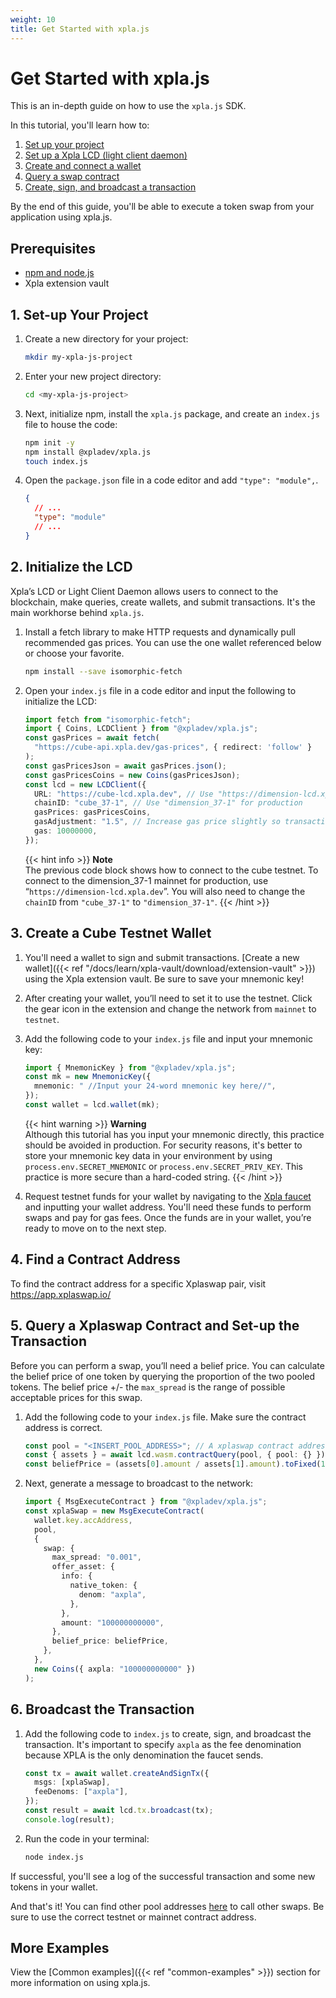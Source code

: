 ```yaml
---
weight: 10
title: Get Started with xpla.js
---
```


# Get Started with xpla.js

This is an in-depth guide on how to use the `xpla.js` SDK.

In this tutorial, you'll learn how to:

1. [Set up your project](#1-set-up-your-project)
2. [Set up a Xpla LCD (light client daemon)](#2-initialize-the-lcd)
3. [Create and connect a wallet](#3-create-a-cube-testnet-wallet)
4. [Query a swap contract](#5-query-a-xplaswap-contract-and-set-up-the-transaction)
5. [Create, sign, and broadcast a transaction](#6-broadcast-the-transaction)

By the end of this guide, you'll be able to execute a token swap from your application using xpla.js.

## Prerequisites

- [npm and node.js](https://docs.npmjs.com/downloading-and-installing-node-js-and-npm)
- Xpla extension vault

## 1. Set-up Your Project

1. Create a new directory for your project:

   ```sh
   mkdir my-xpla-js-project

   ```

2. Enter your new project directory:

   ```sh
   cd <my-xpla-js-project>
   ```

3. Next, initialize npm, install the `xpla.js` package, and create an `index.js` file to house the code:

   ```sh
   npm init -y
   npm install @xpladev/xpla.js
   touch index.js
   ```

4. Open the `package.json` file in a code editor and add `"type": "module",`.

   ```json
   {
     // ...
     "type": "module"
     // ...
   }
   ```

## 2. Initialize the LCD

Xpla’s LCD or Light Client Daemon allows users to connect to the blockchain, make queries, create wallets, and submit transactions. It's the main workhorse behind `xpla.js`.

1. Install a fetch library to make HTTP requests and dynamically pull recommended gas prices. You can use the one wallet referenced below or choose your favorite.

   ```sh
   npm install --save isomorphic-fetch
   ```

2. Open your `index.js` file in a code editor and input the following to initialize the LCD:

   ```ts
   import fetch from "isomorphic-fetch";
   import { Coins, LCDClient } from "@xpladev/xpla.js";
   const gasPrices = await fetch(
     "https://cube-api.xpla.dev/gas-prices", { redirect: 'follow' }
   );
   const gasPricesJson = await gasPrices.json();
   const gasPricesCoins = new Coins(gasPricesJson);
   const lcd = new LCDClient({
     URL: "https://cube-lcd.xpla.dev", // Use "https://dimension-lcd.xpla.dev" for prod
     chainID: "cube_37-1", // Use "dimension_37-1" for production
     gasPrices: gasPricesCoins,
     gasAdjustment: "1.5", // Increase gas price slightly so transactions go through smoothly.
     gas: 10000000,
   });
   ```

   {{< hint info >}}
   **Note**  
   The previous code block shows how to connect to the cube testnet. To connect to the dimension_37-1 mainnet for production, use “`https://dimension-lcd.xpla.dev`”.
   You will also need to change the `chainID` from `"cube_37-1"` to `"dimension_37-1"`.
   {{< /hint >}}

## 3. Create a Cube Testnet Wallet

1. You'll need a wallet to sign and submit transactions. [Create a new wallet]({{< ref "/docs/learn/xpla-vault/download/extension-vault" >}}) using the Xpla extension vault. Be sure to save your mnemonic key!

2. After creating your wallet, you’ll need to set it to use the testnet. Click the gear icon in the extension and change the network from `mainnet` to `testnet`.

3. Add the following code to your `index.js` file and input your mnemonic key:

   ```ts
   import { MnemonicKey } from "@xpladev/xpla.js";
   const mk = new MnemonicKey({
     mnemonic: " //Input your 24-word mnemonic key here//",
   });
   const wallet = lcd.wallet(mk);
   ```

   {{< hint warning >}}
   **Warning**  
   Although this tutorial has you input your mnemonic directly, this practice should be avoided in production.
   For security reasons, it's better to store your mnemonic key data in your environment by using `process.env.SECRET_MNEMONIC` or `process.env.SECRET_PRIV_KEY`. This practice is more secure than a hard-coded string.
   {{< /hint >}}

4. Request testnet funds for your wallet by navigating to the [Xpla faucet](https://faucet.xpla.io) and inputting your wallet address. You'll need these funds to perform swaps and pay for gas fees. Once the funds are in your wallet, you’re ready to move on to the next step.

## 4. Find a Contract Address

To find the contract address for a specific Xplaswap pair, visit https://app.xplaswap.io/

## 5. Query a Xplaswap Contract and Set-up the Transaction

Before you can perform a swap, you’ll need a belief price. You can calculate the belief price of one token by querying the proportion of the two pooled tokens. The belief price +/- the `max_spread` is the range of possible acceptable prices for this swap.

1. Add the following code to your `index.js` file. Make sure the contract address is correct.

   ```ts
   const pool = "<INSERT_POOL_ADDRESS>"; // A xplaswap contract address on cube.
   const { assets } = await lcd.wasm.contractQuery(pool, { pool: {} }); // Fetch the amount of each asset in the pool.
   const beliefPrice = (assets[0].amount / assets[1].amount).toFixed(18); // Calculate belief price using proportion of pool balances.
   ```

2. Next, generate a message to broadcast to the network:

   ```ts
   import { MsgExecuteContract } from "@xpladev/xpla.js";
   const xplaSwap = new MsgExecuteContract(
     wallet.key.accAddress,
     pool,
     {
       swap: {
         max_spread: "0.001",
         offer_asset: {
           info: {
             native_token: {
               denom: "axpla",
             },
           },
           amount: "100000000000",
         },
         belief_price: beliefPrice,
       },
     },
     new Coins({ axpla: "100000000000" })
   );
   ```

## 6. Broadcast the Transaction

1. Add the following code to `index.js` to create, sign, and broadcast the transaction. It's important to specify `axpla` as the fee denomination because XPLA is the only denomination the faucet sends.

   ```ts
   const tx = await wallet.createAndSignTx({
     msgs: [xplaSwap],
     feeDenoms: ["axpla"],
   });
   const result = await lcd.tx.broadcast(tx);
   console.log(result);
   ```

2. Run the code in your terminal:

   ```sh
   node index.js
   ```

If successful, you'll see a log of the successful transaction and some new tokens in your wallet.

And that's it! You can find other pool addresses [here](https://app.xplaswap.io/) to call other swaps. Be sure to use the correct testnet or mainnet contract address.

## More Examples

View the [Common examples]({{< ref "common-examples" >}}) section for more information on using xpla.js.
